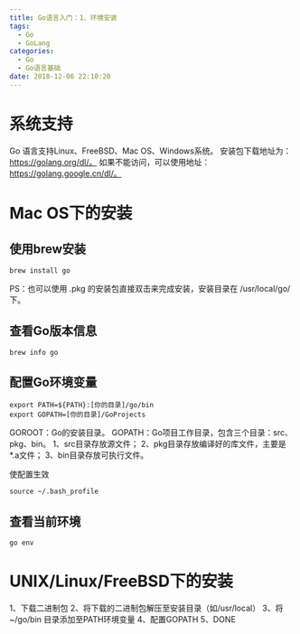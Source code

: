 ```yaml
---
title: Go语言入门：1、环境安装
tags:
  - Go
  - GoLang
categories:
  - Go
  - Go语言基础
date: 2018-12-06 22:10:20
---
```


# 系统支持
Go 语言支持Linux、FreeBSD、Mac OS、Windows系统。
安装包下载地址为：https://golang.org/dl/。
如果不能访问，可以使用地址：https://golang.google.cn/dl/。

# Mac OS下的安装
## 使用brew安装
```
brew install go
```
PS：也可以使用 .pkg 的安装包直接双击来完成安装，安装目录在 /usr/local/go/ 下。

## 查看Go版本信息
```
brew info go
```

## 配置Go环境变量
```
export PATH=${PATH}:[你的目录]/go/bin
export GOPATH=[你的目录]/GoProjects
```
GOROOT：Go的安装目录。
GOPATH：Go项目工作目录，包含三个目录：src、pkg、bin。
1、src目录存放源文件；
2、pkg目录存放编译好的库文件，主要是*.a文件；
3、bin目录存放可执行文件。

使配置生效
```
source ~/.bash_profile
```

## 查看当前环境
```
go env
```

# UNIX/Linux/FreeBSD下的安装
1、下载二进制包
2、将下载的二进制包解压至安装目录（如/usr/local）
3、将 ~/go/bin 目录添加至PATH环境变量
4、配置GOPATH
5、DONE